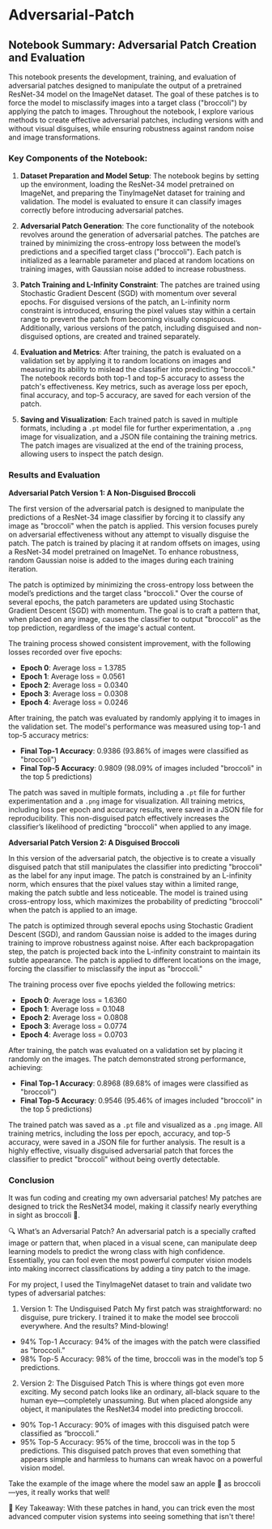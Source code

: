 # Adversarial-Patch

## Notebook Summary: Adversarial Patch Creation and Evaluation ##

This notebook presents the development, training, and evaluation of adversarial patches designed to manipulate the output of a pretrained ResNet-34 model on the ImageNet dataset. The goal of these patches is to force the model to misclassify images into a target class ("broccoli") by applying the patch to images. Throughout the notebook, I explore various methods to create effective adversarial patches, including versions with and without visual disguises, while ensuring robustness against random noise and image transformations.

### Key Components of the Notebook:

1. **Dataset Preparation and Model Setup**:
   The notebook begins by setting up the environment, loading the ResNet-34 model pretrained on ImageNet, and preparing the TinyImageNet dataset for training and validation. The model is evaluated to ensure it can classify images correctly before introducing adversarial patches.

2. **Adversarial Patch Generation**:
   The core functionality of the notebook revolves around the generation of adversarial patches. The patches are trained by minimizing the cross-entropy loss between the model’s predictions and a specified target class ("broccoli"). Each patch is initialized as a learnable parameter and placed at random locations on training images, with Gaussian noise added to increase robustness.

3. **Patch Training and L-Infinity Constraint**:
   The patches are trained using Stochastic Gradient Descent (SGD) with momentum over several epochs. For disguised versions of the patch, an L-infinity norm constraint is introduced, ensuring the pixel values stay within a certain range to prevent the patch from becoming visually conspicuous. Additionally, various versions of the patch, including disguised and non-disguised options, are created and trained separately.

4. **Evaluation and Metrics**:
   After training, the patch is evaluated on a validation set by applying it to random locations on images and measuring its ability to mislead the classifier into predicting "broccoli." The notebook records both top-1 and top-5 accuracy to assess the patch's effectiveness. Key metrics, such as average loss per epoch, final accuracy, and top-5 accuracy, are saved for each version of the patch.

5. **Saving and Visualization**:
   Each trained patch is saved in multiple formats, including a `.pt` model file for further experimentation, a `.png` image for visualization, and a JSON file containing the training metrics. The patch images are visualized at the end of the training process, allowing users to inspect the patch design.

### Results and Evaluation

**Adversarial Patch Version 1: A Non-Disguised Broccoli**

The first version of the adversarial patch is designed to manipulate the predictions of a ResNet-34 image classifier by forcing it to classify any image as "broccoli" when the patch is applied. This version focuses purely on adversarial effectiveness without any attempt to visually disguise the patch. The patch is trained by placing it at random offsets on images, using a ResNet-34 model pretrained on ImageNet. To enhance robustness, random Gaussian noise is added to the images during each training iteration.

The patch is optimized by minimizing the cross-entropy loss between the model’s predictions and the target class "broccoli." Over the course of several epochs, the patch parameters are updated using Stochastic Gradient Descent (SGD) with momentum. The goal is to craft a pattern that, when placed on any image, causes the classifier to output "broccoli" as the top prediction, regardless of the image's actual content.

The training process showed consistent improvement, with the following losses recorded over five epochs:
- **Epoch 0**: Average loss = 1.3785
- **Epoch 1**: Average loss = 0.0561
- **Epoch 2**: Average loss = 0.0340
- **Epoch 3**: Average loss = 0.0308
- **Epoch 4**: Average loss = 0.0246

After training, the patch was evaluated by randomly applying it to images in the validation set. The model's performance was measured using top-1 and top-5 accuracy metrics:
- **Final Top-1 Accuracy**: 0.9386 (93.86% of images were classified as "broccoli")
- **Final Top-5 Accuracy**: 0.9809 (98.09% of images included "broccoli" in the top 5 predictions)

The patch was saved in multiple formats, including a `.pt` file for further experimentation and a `.png` image for visualization. All training metrics, including loss per epoch and accuracy results, were saved in a JSON file for reproducibility. This non-disguised patch effectively increases the classifier’s likelihood of predicting "broccoli" when applied to any image.

**Adversarial Patch Version 2: A Disguised Broccoli**

In this version of the adversarial patch, the objective is to create a visually disguised patch that still manipulates the classifier into predicting "broccoli" as the label for any input image. The patch is constrained by an L-infinity norm, which ensures that the pixel values stay within a limited range, making the patch subtle and less noticeable. The model is trained using cross-entropy loss, which maximizes the probability of predicting "broccoli" when the patch is applied to an image.

The patch is optimized through several epochs using Stochastic Gradient Descent (SGD), and random Gaussian noise is added to the images during training to improve robustness against noise. After each backpropagation step, the patch is projected back into the L-infinity constraint to maintain its subtle appearance. The patch is applied to different locations on the image, forcing the classifier to misclassify the input as "broccoli."

The training process over five epochs yielded the following metrics:
- **Epoch 0**: Average loss = 1.6360
- **Epoch 1**: Average loss = 0.1048
- **Epoch 2**: Average loss = 0.0808
- **Epoch 3**: Average loss = 0.0774
- **Epoch 4**: Average loss = 0.0703

After training, the patch was evaluated on a validation set by placing it randomly on the images. The patch demonstrated strong performance, achieving:
- **Final Top-1 Accuracy**: 0.8968 (89.68% of images were classified as "broccoli")
- **Final Top-5 Accuracy**: 0.9546 (95.46% of images included "broccoli" in the top 5 predictions)

The trained patch was saved as a `.pt` file and visualized as a `.png` image. All training metrics, including the loss per epoch, accuracy, and top-5 accuracy, were saved in a JSON file for further analysis. The result is a highly effective, visually disguised adversarial patch that forces the classifier to predict "broccoli" without being overtly detectable.

### Conclusion

It was fun coding and creating my own adversarial patches! My patches are designed to trick the ResNet34 model, making it classify nearly everything in sight as broccoli 🥦.

🔍 What’s an Adversarial Patch? An adversarial patch is a specially crafted image or pattern that, when placed in a visual scene, can manipulate deep learning models to predict the wrong class with high confidence. Essentially, you can fool even the most powerful computer vision models into making incorrect classifications by adding a tiny patch to the image.

For my project, I used the TinyImageNet dataset to train and validate two types of adversarial patches:

1. Version 1: The Undisguised Patch My first patch was straightforward: no disguise, pure trickery. I trained it to make the model see broccoli everywhere. And the results? Mind-blowing!
 - 94% Top-1 Accuracy: 94% of the images with the patch were classified as “broccoli.”
 - 98% Top-5 Accuracy: 98% of the time, broccoli was in the model’s top 5 predictions. 
2. Version 2: The Disguised Patch This is where things got even more exciting. My second patch looks like an ordinary, all-black square to the human eye—completely unassuming. But when placed alongside any object, it manipulates the ResNet34 model into predicting broccoli.
 - 90% Top-1 Accuracy: 90% of images with this disguised patch were classified as “broccoli.”
 - 95% Top-5 Accuracy: 95% of the time, broccoli was in the top 5 predictions. This disguised patch proves that even something that appears simple and harmless to humans can wreak havoc on a powerful vision model.

Take the example of the image where the model saw an apple 🍏 as broccoli—yes, it really works that well!

🎉 Key Takeaway: With these patches in hand, you can trick even the most advanced computer vision systems into seeing something that isn't there!
